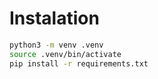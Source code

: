# Instalation

```bash
python3 -m venv .venv
source .venv/bin/activate
pip install -r requirements.txt
```

